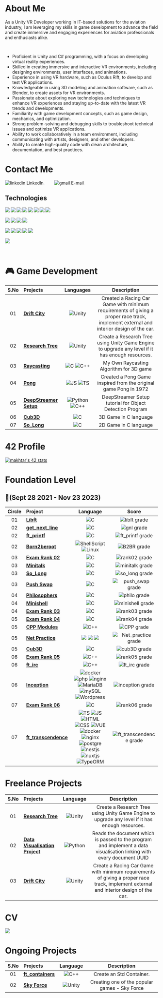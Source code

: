 <h1>About Me</h1>

<p>As a Unity VR Developer working in IT-based solutions for the aviation industry, I am leveraging my skills in game development to advance the field and create immersive and engaging experiences for aviation professionals and enthusiasts alike.</p></br>

- Proficient in Unity and C# programming, with a focus on developing virtual reality experiences.
- Skilled in creating immersive and interactive VR environments, including designing environments, user interfaces, and animations.
- Experience in using VR hardware, such as Oculus Rift, to develop and test VR applications.
- Knowledgeable in using 3D modeling and animation software, such as Blender, to create assets for VR environments.
- Passionate about exploring new technologies and techniques to enhance VR experiences and staying up-to-date with the latest VR trends and developments.
- Familiarity with game development concepts, such as game design, mechanics, and optimization.
- Strong problem-solving and debugging skills to troubleshoot technical issues and optimize VR applications.
- Ability to work collaboratively in a team environment, including communicating with artists, designers, and other developers.
- Ability to create high-quality code with clean architecture, documentation, and best practices.

<h1>Contact Me</h1>
<p>
  <a href="https://www.linkedin.com/in/muazzamakhtar/" rel="nofollow noreferrer">
    <img src="https://img.shields.io/badge/linkedin-%230077B5.svg?style=for-the-badge&logo=linkedin&logoColor=white" alt="linkedin"> LinkedIn
  </a>
    &emsp;&emsp;
  <a href="muazzamakhtar@gmail.com" rel="nofollow noreferrer">
    <img src="https://img.shields.io/badge/Gmail-D14836?style=for-the-badge&logo=gmail&logoColor=white" alt="gmail"> E-mail
  </a>
    &emsp;&emsp;
</p>

## Technologies

<p>
  <img align="left" src="https://img.shields.io/badge/unity-%2300599C.svg?style=for-the-badge&logo=unity&logoColor=white" />
    &nbsp;
  <img align="left" src="https://img.shields.io/badge/Unreal%20Engine-000000?style=for-the-badge&logo=UnrealEngine&logoColor=white" />
    &nbsp;
  <img align="left" src="https://img.shields.io/badge/c Sharp-%2300599C.svg?style=for-the-badge&logo=c%2B%2B&logoColor=white" />
    &nbsp;
  <img align="left" src="https://img.shields.io/badge/c++-%2300599C.svg?style=for-the-badge&logo=c%2B%2B&logoColor=white" />
    &nbsp;
  <img align="left" src="https://img.shields.io/badge/c-%2300599C.svg?style=for-the-badge&logo=c%2B%2B&logoColor=white" />
    &nbsp;
  <img align="left" src="https://img.shields.io/badge/python-3670A0?style=for-the-badge&logo=python&logoColor=ffdd54" />
    &nbsp;
  <img align="left" src="https://img.shields.io/badge/shell_script-%23121011.svg?style=for-the-badge&logo=gnu-bash&logoColor=white" />
    &nbsp;
  <img align="left" src="https://img.shields.io/badge/Visual%20Studio%20Code-0078d7.svg?style=for-the-badge&logo=visual-studio-code&logoColor=white" />
    <br><br>
  <img align="left" src="https://img.shields.io/badge/VIM-%2311AB00.svg?style=for-the-badge&logo=vim&logoColor=white" />
    &nbsp;
  <img align="left" src="https://img.shields.io/badge/docker-%230db7ed.svg?style=for-the-badge&logo=docker&logoColor=white" />
    &nbsp;
   <img align="left" src="https://img.shields.io/badge/jira-%230A0FFF.svg?style=for-the-badge&logo=jira&logoColor=white)" />
    &nbsp;
  <img align="left" src="https://img.shields.io/badge/git-%23F05033.svg?style=for-the-badge&logo=git&logoColor=white" />
    <br><br>
  <img align="left" src="https://img.shields.io/badge/github-%23121011.svg?style=for-the-badge&logo=github&logoColor=white" />
    &nbsp;
  <img align="left" src="https://img.shields.io/badge/gitlab-%23181717.svg?style=for-the-badge&logo=gitlab&logoColor=white" />
    &nbsp;
  <img align="left" src="https://img.shields.io/badge/Linux-FCC624?style=for-the-badge&logo=linux&logoColor=black" />
    &nbsp;
  <img align="left" src="https://img.shields.io/badge/mac%20os-000000?style=for-the-badge&logo=macos&logoColor=F0F0F0" />
    &nbsp;
  <img align="left" src="https://img.shields.io/badge/Codewars-B1361E?style=for-the-badge&logo=codewars&logoColor=grey" />
    <br><br>
  <img align="left" src="https://img.shields.io/badge/-Stackoverflow-FE7A16?style=for-the-badge&logo=stack-overflow&logoColor=white" />
    &nbsp;
</p><br/>

<h1>🎮 Game Development</h1>

| S.No | Projects                                                      |                            Languages                             |                            Description                             |
| :----: | :----------------------------------------------------------- | :----------------------------------------------------------: | :----------------------------------------------------------: |
|   01   | [**Drift City**](https://github.com/Genius-gambit/Freelance-Projects/tree/master/Drift%20City)     |               ![Unity](https://img.shields.io/badge/unity%20-%23000000.svg?&style=for-the-badge&logo=unity&logoColor=white)                |  Created a Racing Car Game with minimum requirements of giving a proper race track, implement external and interior design of the car.   |
|   02   | [**Research Tree**](https://github.com/Genius-gambit/Freelance-Projects/tree/master/ResearchTree)     |               ![Unity](https://img.shields.io/badge/unity%20-%23000000.svg?&style=for-the-badge&logo=unity&logoColor=white)                |  Create a Research Tree using Unity Game Engine to upgrade any level if it has enough resources.   |
|   03   | [**Raycasting**](https://github.com/Genius-gambit/cub3D-Linux/tree/master/Raycasting%20Algorithm)     | ![C](https://img.shields.io/badge/c%20-%2300599C.svg?&style=for-the-badge&logo=c&logoColor=white) ![C++](https://img.shields.io/badge/c++%20-%2300599C.svg?&style=for-the-badge&logo=c%2B%2B&ogoColor=white)   | My Own Raycasting Algorithm for 3D game
|   04   | [**Pong**](https://github.com/Genius-gambit/Pong-Js)     |  ![JS](https://img.shields.io/badge/javascript%20-%23323330.svg?&style=for-the-badge&logo=javascript&logoColor=%23F7DF1E) ![TS](https://img.shields.io/badge/typescript%20-%23007ACC.svg?&style=for-the-badge&logo=typescript&logoColor=white)   | Created a Pong Game inspired from the original game Pong in 1972
|   05   | [**DeepStreamer Setup**](https://github.com/Genius-gambit/DeepStreamer-Installation)     |  ![Python](https://img.shields.io/badge/python%20-%2314354C.svg?&style=for-the-badge&logo=python&logoColor=white) ![C++](https://img.shields.io/badge/c++%20-%2300599C.svg?&style=for-the-badge&logo=c%2B%2B&ogoColor=white)   | DeepStreamer Setup tutorial for Object Detection Program
|   06   | [**Cub3D**](https://github.com/Genius-gambit/42-cursus/tree/master/cub3D) |  ![C](https://img.shields.io/badge/c%20-%2300599C.svg?&style=for-the-badge&logo=c&logoColor=white)   | 3D Game in C language
|   07   | [**So_Long**](https://github.com/Genius-gambit/42-cursus/tree/master/so_long) | ![C](https://img.shields.io/badge/c%20-%2300599C.svg?&style=for-the-badge&logo=c&logoColor=white)   | 2D Game in C language

# 42 Profile
[![makhtar's 42 stats](https://badge.mediaplus.ma/greenbinary/makhtar?1337Badge=off&UM6P=off)](https://github.com/oakoudad/badge42)

<h1>Foundation Level</h1>

##  :notebook_with_decorative_cover:(Sept 28 2021 - Nov 23 2023)

| Circle | Project                                                      |            Language            |                            Score                             |
| :----: | :----------------------------------------------------------- | :----------------------------: | :----------------------------------------------------------: |
|   01   | [**Libft**](https://github.com/Genius-gambit/42-cursus/tree/master/libft)     |               ![C](https://img.shields.io/badge/c-%2300599C.svg?style=for-the-badge&logo=c%2B%2B&logoColor=white)                |  ![libft grade](https://img.shields.io/badge/:-125%25-success?style=flat-square&logo=42)   |
|   02   | [**get_next_line**](https://github.com/Genius-gambit/42-cursus/tree/master/get_next_line) |               ![C](https://img.shields.io/badge/c-%2300599C.svg?style=for-the-badge&logo=c%2B%2B&logoColor=white)                | ![gnl grade](https://img.shields.io/badge/:-125%25-success?style=flat-square&logo=42) |
|   02   | [**ft_printf**](https://github.com/Genius-gambit/42-cursus/tree/master/ft_printf) |               ![C](https://img.shields.io/badge/c-%2300599C.svg?style=for-the-badge&logo=c%2B%2B&logoColor=white)                | ![ft_printf grade](https://img.shields.io/badge/:-125%25-success?style=flat-square&logo=42) |
|   02   | [**Born2beroot**](https://github.com/Genius-gambit/42-cursus/tree/master/B2BR) |               ![ShellScript](https://img.shields.io/badge/shell_script-%23121011.svg?style=for-the-badge&logo=gnu-bash&logoColor=white) ![Linux](https://img.shields.io/badge/Linux-FCC624?style=for-the-badge&logo=linux&logoColor=black)                | ![B2BR grade](https://img.shields.io/badge/:-125%25-success?style=flat-square&logo=42) |
|   03   | [**Exam Rank 02**](https://github.com/Genius-gambit/42-cursus/tree/master/exam-rank-02) |               ![C](https://img.shields.io/badge/c-%2300599C.svg?style=for-the-badge&logo=c%2B%2B&logoColor=white)                | ![rank02 grade](https://img.shields.io/badge/:-100%25-success?style=flat-square&logo=42) |
|   03   | [**Minitalk**](https://github.com/Genius-gambit/42-cursus/tree/master/minitalk) |               ![C](https://img.shields.io/badge/c-%2300599C.svg?style=for-the-badge&logo=c%2B%2B&logoColor=white)                | ![minitalk grade](https://img.shields.io/badge/:-125%25-success?style=flat-square&logo=42) |
|   03   | [**So_Long**](https://github.com/Genius-gambit/42-cursus/tree/master/so_long) |               ![C](https://img.shields.io/badge/c-%2300599C.svg?style=for-the-badge&logo=c%2B%2B&logoColor=white)                | ![so_long grade](https://img.shields.io/badge/:-125%25-success?style=flat-square&logo=42) |
|   03   | [**Push Swap**](https://github.com/Genius-gambit/42-cursus/tree/master/push_swap) |               ![C](https://img.shields.io/badge/c-%2300599C.svg?style=for-the-badge&logo=c%2B%2B&logoColor=white)                | ![push_swap grade](https://img.shields.io/badge/:-125%25-success?style=flat-square&logo=42) |
|   04   | [**Philosophers**](https://github.com/Genius-gambit/42-cursus/tree/master/philosophers) |               ![C](https://img.shields.io/badge/c-%2300599C.svg?style=for-the-badge&logo=c%2B%2B&logoColor=white)                | ![philo grade](https://img.shields.io/badge/:-125%25-success?style=flat-square&logo=42) |
|   04   | [**Minishell**](https://github.com/Genius-gambit/42-cursus/tree/master/minishell) |               ![C](https://img.shields.io/badge/c-%2300599C.svg?style=for-the-badge&logo=c%2B%2B&logoColor=white)                | ![minishell grade](https://img.shields.io/badge/:-100%25-success?style=flat-square&logo=42) |
|   04   | [**Exam Rank 03**](https://github.com/Genius-gambit/42-cursus/tree/master/exam-rank-03) |               ![C](https://img.shields.io/badge/c-%2300599C.svg?style=for-the-badge&logo=c%2B%2B&logoColor=white)                | ![rank03 grade](https://img.shields.io/badge/:-100%25-success?style=flat-square&logo=42) |
|   05   | [**Exam Rank 04**](https://github.com/Genius-gambit/42-cursus/tree/master/exam-rank-04) |               ![C](https://img.shields.io/badge/c-%2300599C.svg?style=for-the-badge&logo=c%2B%2B&logoColor=white)                | ![rank04 grade](https://img.shields.io/badge/:-100%25-success?style=flat-square&logo=42) |
|   05   | [**CPP Modules**](https://github.com/Genius-gambit/42-cursus/tree/master/CPP%20Modules) |               ![C++](https://img.shields.io/badge/c++-%2300599C.svg?style=for-the-badge&logo=c%2B%2B&logoColor=white)                | ![CPP grade](https://img.shields.io/badge/:-100%25-success?style=flat-square&logo=42) |
|   05   | [**Net Practice**](https://github.com/Genius-gambit/42-cursus/tree/master/NetPractice) |               <img src="https://img.shields.io/badge/html5%20-%23E34F26.svg?&style=for-the-badge&logo=html5&logoColor=white"/> <img src="https://img.shields.io/badge/css3%20-%231572B6.svg?&style=for-the-badge&logo=css3&logoColor=white"/> <img src="https://img.shields.io/badge/javascript%20-%23323330.svg?&style=for-the-badge&logo=javascript&logoColor=%23F7DF1E"/>                | ![Net_practice grade](https://img.shields.io/badge/:-100%25-success?style=flat-square&logo=42) |
|   05   | [**Cub3D**](https://github.com/Genius-gambit/42-cursus/tree/master/cub3D) |               ![C](https://img.shields.io/badge/c-%2300599C.svg?style=for-the-badge&logo=c%2B%2B&logoColor=white)                | ![cub3D grade](https://img.shields.io/badge/:-125%25-success?style=flat-square&logo=42) |
|   06   | [**Exam Rank 05**](https://github.com/Genius-gambit/42-cursus/tree/master/exam-rank-05) |               ![C++](https://img.shields.io/badge/c++-%2300599C.svg?style=for-the-badge&logo=c%2B%2B&logoColor=white)                | ![rank05 grade](https://img.shields.io/badge/:-100%25-success?style=flat-square&logo=42) |
|   06   | [**ft_irc**](https://github.com/Genius-gambit/42-cursus/tree/master/ft_irc) |               ![C++](https://img.shields.io/badge/c++-%2300599C.svg?style=for-the-badge&logo=c%2B%2B&logoColor=white)                | ![ft_irc grade](https://img.shields.io/badge/:-125%25-success?style=flat-square&logo=42) |
|   06   | [**Inception**](https://github.com/Genius-gambit/42-cursus/tree/master/Inception) |              ![docker](https://img.shields.io/badge/docker%20-%230db7ed.svg?&style=for-the-badge&logo=docker&logoColor=white) ![php](https://img.shields.io/badge/php-%23777BB4.svg?&style=for-the-badge&logo=php&logoColor=white) ![nginx](https://img.shields.io/badge/nginx%20-%23009639.svg?&style=for-the-badge&logo=nginx&logoColor=white) <br/> ![MariaDB](https://img.shields.io/badge/mariadb%20-white.svg?&style=for-the-badge&logo=mariadb&logoColor=black) ![mySQL](https://img.shields.io/badge/mysql-%2300f.svg?&style=for-the-badge&logo=mysql&logoColor=white) ![Wordpress](https://img.shields.io/badge/wordpress%20-black.svg?&style=for-the-badge&logo=wordpress)                | ![inception grade](https://img.shields.io/badge/:-100%25-success?style=flat-square&logo=42) |
|   07   | [**Exam Rank 06**](https://github.com/Genius-gambit/42-cursus/tree/master/exam-rank-06) |               	![C](https://img.shields.io/badge/c-%2300599C.svg?style=for-the-badge&logo=c%2B%2B&logoColor=white)                | ![rank06 grade](https://img.shields.io/badge/:-100%25-success?style=flat-square&logo=42) |
|   07   | [**ft_transcendence**](https://github.com/Genius-gambit/42-cursus/tree/master/ft_transcendence) |               ![TS](https://img.shields.io/badge/typescript%20-%23007ACC.svg?&style=for-the-badge&logo=typescript&logoColor=white) ![JS](https://img.shields.io/badge/javascript%20-%23323330.svg?&style=for-the-badge&logo=javascript&logoColor=%23F7DF1E) ![HTML](https://img.shields.io/badge/html5%20-%23E34F26.svg?&style=for-the-badge&logo=html5&logoColor=white) </br> ![CSS](https://img.shields.io/badge/css3%20-%231572B6.svg?&style=for-the-badge&logo=css3&logoColor=white) ![VUE](https://img.shields.io/badge/vuejs%20-%2335495e.svg?&style=for-the-badge&logo=vue.js&logoColor=%234FC08D) ![docker](https://img.shields.io/badge/docker%20-%230db7ed.svg?&style=for-the-badge&logo=docker&logoColor=white) ![nginx](https://img.shields.io/badge/nginx%20-%23009639.svg?&style=for-the-badge&logo=nginx&logoColor=white) </br> ![postgre](https://img.shields.io/badge/postgres-%23316192.svg?&style=for-the-badge&logo=postgresql&logoColor=white) ![nestjs](https://img.shields.io/badge/nestjs%20-%23E0234E.svg?&style=for-the-badge&logo=nestjs&logoColor=white) ![nuxtjs](https://img.shields.io/badge/NuxtJS%20-black.svg?&style=for-the-badge&logo=NuxtJS&logoColor=white) ![TypeORM](https://img.shields.io/badge/TypeORM%20-white.svg?&style=for-the-badge&logo=TypeORM&logoColor=white)               | ![ft_transcendence grade](https://img.shields.io/badge/:-100%25-success?style=flat-square&logo=42) |

<h1>Freelance Projects</h1>

| S.No | Projects                                                      |            Language            |                            Description                             |
| :----: | :----------------------------------------------------------- | :----------------------------: | :----------------------------------------------------------: |
|   01   | [**Research Tree**](https://github.com/Genius-gambit/Freelance-Projects/tree/master/ResearchTree)     |               ![Unity](https://img.shields.io/badge/unity%20-%23000000.svg?&style=for-the-badge&logo=unity&logoColor=white)                |  Create a Research Tree using Unity Game Engine to upgrade any level if it has enough resources.   |
|   02   | [**Data Visualisation Project**](https://github.com/Genius-gambit/Freelance-Projects/tree/master/Data%20Visualisation)     |               ![Python](https://img.shields.io/badge/python%20-%2314354C.svg?&style=for-the-badge&logo=python&logoColor=white)                |  Reads the document which is passed to the program and implement a data visualisation linking with every document UUID   |
|   03   | [**Drift City**](https://github.com/Genius-gambit/Freelance-Projects/tree/master/Drift%20City)     |               ![Unity](https://img.shields.io/badge/unity%20-%23000000.svg?&style=for-the-badge&logo=unity&logoColor=white)                |  Create a Racing Car Game with minimum requirements of giving a proper race track, implement external and interior design of the car.   |

<h1>CV</h1>
<img src="https://github.com/Genius-gambit/Genius-gambit/assets/81755254/9a6b2fc0-5ab2-4633-b1fe-385a46fa0c9d" />


<h1>Ongoing Projects</h1>

| S.No | Projects                                                      |            Language            |                            Description                             |
| :----: | :----------------------------------------------------------- | :----------------------------: | :----------------------------------------------------------: |
|   01   | [**ft_containers**](https://github.com/Genius-gambit/ft_containers)     |               ![C++](https://img.shields.io/badge/c++%20-%2300599C.svg?&style=for-the-badge&logo=c%2B%2B&ogoColor=white)                |  Create an Std Container.   |
|   02   | [**Sky Force**](https://github.com/Genius-gambit/SkyForceProject)     |               ![Unity](https://img.shields.io/badge/unity%20-%23000000.svg?&style=for-the-badge&logo=unity&logoColor=white)                |  Creating one of the popular games - Sky Force   |
